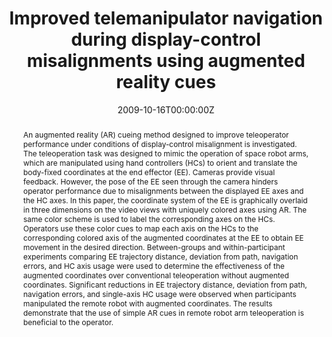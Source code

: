 ---
title: "Improved telemanipulator navigation during display-control misalignments using augmented reality cues"
authors:
- Alex-Cao
date: "2009-10-16T00:00:00Z"
doi: "https://doi.org/10.1109/TSMCA.2009.2030166"

# Schedule page publish date (NOT publication's date).
publishDate: "2020-08-18T00:00:00Z"

# Publication type.
# Legend: 0 = Uncategorized; 1 = Conference paper; 2 = Journal article;
# 3 = Preprint / Working Paper; 4 = Report; 5 = Book; 6 = Book section;
# 7 = Thesis; 8 = Patent
publication_types: ["2"]

# Publication name and optional abbreviated publication name.
publication: IEEE Transactions on Systems, Man, and Cybernetics
publication_short: IEEE Trans Syst Man, Cybern Syst

abstract: "An augmented reality (AR) cueing method designed to improve teleoperator performance under conditions of display-control misalignment is investigated. The teleoperation task was designed to mimic the operation of space robot arms, which are manipulated using hand controllers (HCs) to orient and translate the body-fixed coordinates at the end effector (EE). Cameras provide visual feedback. However, the pose of the EE seen through the camera hinders operator performance due to misalignments between the displayed EE axes and the HC axes. In this paper, the coordinate system of the EE is graphically overlaid in three dimensions on the video views with uniquely colored axes using AR. The same color scheme is used to label the corresponding axes on the HCs. Operators use these color cues to map each axis on the HCs to the corresponding colored axis of the augmented coordinates at the EE to obtain EE movement in the desired direction. Between-groups and within-participant experiments comparing EE trajectory distance, deviation from path, navigation errors, and HC axis usage were used to determine the effectiveness of the augmented coordinates over conventional teleoperation without augmented coordinates. Significant reductions in EE trajectory distance, deviation from path, navigation errors, and single-axis HC usage were observed when participants manipulated the remote robot with augmented coordinates. The results demonstrate that the use of simple AR cues in remote robot arm teleoperation is beneficial to the operator."

# Summary. An optional shortened abstract.
# summary: Lorem ipsum dolor sit amet, consectetur adipiscing elit. Duis posuere tellus ac convallis placerat. Proin tincidunt magna sed ex sollicitudin condimentum.

tags:
- Augmented reality
- Display-constrol misalignment
- Manual telerobot control
- Navigation cues

featured: false

links:
- name: Online Access
  url: https://ieeexplore.ieee.org/document/5288587
# url_pdf: 
# url_code: '#'
# url_dataset: '#'
# url_poster: '#'
# url_project: ''
# url_slides: ''
# url_source: '#'
# url_video: '#'

# Featured image
# To use, add an image named `featured.jpg/png` to your page's folder. 
# image:
#   caption: ''
#   focal_point: ""
#   preview_only: false

# Associated Projects (optional).
#   Associate this publication with one or more of your projects.
#   Simply enter your project's folder or file name without extension.
#   E.g. `internal-project` references `content/project/internal-project/index.md`.
#   Otherwise, set `projects: []`.
# projects:


# Slides (optional).
#   Associate this publication with Markdown slides.
#   Simply enter your slide deck's filename without extension.
#   E.g. `slides: "example"` references `content/slides/example/index.md`.
#   Otherwise, set `slides: ""`.
slides: ""
---